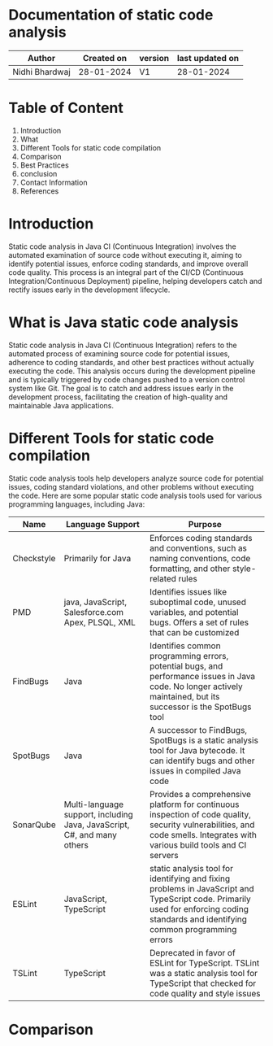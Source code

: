 # Documentation of static code analysis

|Author  | Created on |version | last updated on|
|--------|------------|---------|----------------|
|Nidhi Bhardwaj | 28-01-2024  | V1 | 28-01-2024 |

# Table of Content

1. Introduction
2. What
3. Different Tools for static code compilation
4. Comparison
5. Best Practices
6. conclusion
7. Contact Information
8. References

# Introduction 

Static code analysis in Java CI (Continuous Integration) involves the automated examination of source code without executing it, aiming to identify potential issues, enforce coding standards, and improve overall code quality. This process is an integral part of the CI/CD (Continuous Integration/Continuous Deployment) pipeline, helping developers catch and rectify issues early in the development lifecycle.


# What is Java static code analysis 

Static code analysis in Java CI (Continuous Integration) refers to the automated process of examining source code for potential issues, adherence to coding standards, and other best practices without actually executing the code. This analysis occurs during the development pipeline and is typically triggered by code changes pushed to a version control system like Git. The goal is to catch and address issues early in the development process, facilitating the creation of high-quality and maintainable Java applications.


# Different Tools for static code compilation

Static code analysis tools help developers analyze source code for potential issues, coding standard violations, and other problems without executing the code. Here are some popular static code analysis tools used for various programming languages, including Java:

| Name |Language Support |Purpose|
|------|-----------------|-------|
|Checkstyle |  Primarily for Java |  Enforces coding standards and conventions, such as naming conventions, code formatting, and other style-related rules|
|PMD | java, JavaScript, Salesforce.com Apex, PLSQL, XML| Identifies issues like suboptimal code, unused variables, and potential bugs. Offers a set of rules that can be customized|
| FindBugs | Java | Identifies common programming errors, potential bugs, and performance issues in Java code. No longer actively maintained, but its successor is the SpotBugs tool|
| SpotBugs | Java | A successor to FindBugs, SpotBugs is a static analysis tool for Java bytecode. It can identify bugs and other issues in compiled Java code |
| SonarQube | Multi-language support, including Java, JavaScript, C#, and many others |  Provides a comprehensive platform for continuous inspection of code quality, security vulnerabilities, and code smells. Integrates with various build tools and CI servers|
|ESLint |  JavaScript, TypeScript | static analysis tool for identifying and fixing problems in JavaScript and TypeScript code. Primarily used for enforcing coding standards and identifying common programming errors |
| TSLint | TypeScript | Deprecated in favor of ESLint for TypeScript. TSLint was a static analysis tool for TypeScript that checked for code quality and style issues |

# Comparison 





